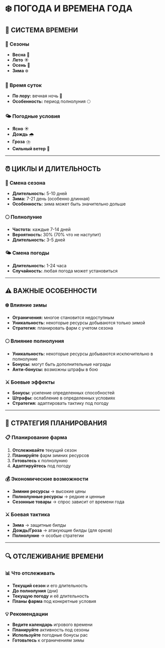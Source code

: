 # ❄️ **ПОГОДА И ВРЕМЕНА ГОДА**

## 📅 **СИСТЕМА ВРЕМЕНИ**

### 🌸 **Сезоны**
- **Весна** 🌸
- **Лето** ☀️
- **Осень** 🍂
- **Зима** ❄️

### 🌙 **Время суток**
- **По лору:** вечная ночь 🌙
- **Особенность:** период полнолуния 🌕

### 🌤️ **Погодные условия**
- **Ясно** ☀️
- **Дождь** 🌧️
- **Гроза** ⛈️
- **Сильный ветер** 💨

---

## ⏰ **ЦИКЛЫ И ДЛИТЕЛЬНОСТЬ**

### 📅 **Смена сезона**
- **Длительность:** 5-10 дней
- **Зима:** 7-21 день (особенно длинная)
- **Особенность:** зима может быть значительно дольше

### 🌕 **Полнолуние**
- **Частота:** каждые 7-14 дней
- **Вероятность:** 30% (70% что не наступит)
- **Длительность:** 3-5 дней

### 🌤️ **Смена погоды**
- **Длительность:** 1-24 часа
- **Случайность:** любая погода может установиться

---

## ⚠️ **ВАЖНЫЕ ОСОБЕННОСТИ**

### ❄️ **Влияние зимы**
- **Ограничения:** многое становится недоступным
- **Уникальность:** некоторые ресурсы добываются только зимой
- **Стратегия:** планировать фарм с учетом сезона

### 🌕 **Влияние полнолуния**
- **Уникальность:** некоторые ресурсы добываются исключительно в полнолуние
- **Бонусы:** могут быть дополнительные награды
- **Анти-бонусы:** возможны штрафы в бою

### ⚔️ **Боевые эффекты**
- **Бонусы:** усиление определенных способностей
- **Штрафы:** ослабление в определенных условиях
- **Стратегия:** адаптировать тактику под погоду

---

## 🎯 **СТРАТЕГИЯ ПЛАНИРОВАНИЯ**

### 📋 **Планирование фарма**
1. **Отслеживайте** текущий сезон
2. **Планируйте** фарм зимних ресурсов
3. **Готовьтесь** к полнолунию
4. **Адаптируйтесь** под погоду

### 💰 **Экономические возможности**
- **Зимние ресурсы** → высокие цены
- **Полнолунные ресурсы** → редкие и ценные
- **Сезонные товары** → спрос зависит от времени года

### ⚔️ **Боевая тактика**
- **Зима** → защитные билды
- **Дождь/Гроза** → атакующие билды (для орков)
- **Полнолуние** → особые стратегии

---

## 🔍 **ОТСЛЕЖИВАНИЕ ВРЕМЕНИ**

### 📊 **Что отслеживать**
- **Текущий сезон** и его длительность
- **До полнолуния** (дни)
- **Текущую погоду** и её длительность
- **Планы фарма** под конкретные условия

### 💡 **Рекомендации**
- **Ведите календарь** игрового времени
- **Планируйте** активность под сезоны
- **Используйте** погодные бонусы рас
- **Готовьтесь** к ограничениям зимы